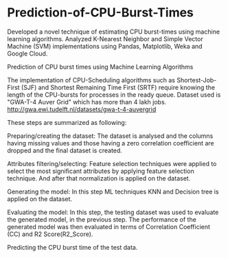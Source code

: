 # Prediction-of-CPU-Burst-Times
Developed a novel technique of estimating CPU burst-times using machine learning algorithms. Analyzed K-Nearest Neighbor and Simple Vector Machine (SVM) implementations using Pandas, Matplotlib, Weka and Google Cloud.


Prediction of CPU burst times using Machine Learning Algorithms

The implementation of CPU-Scheduling algorithms such as Shortest-Job-First (SJF) and Shortest Remaining Time First (SRTF) require knowing the length of the CPU-bursts for processes in the ready queue. Dataset used is "GWA-T-4 Auver Grid" which has more than 4 lakh jobs. http://gwa.ewi.tudelft.nl/datasets/gwa-t-4-auvergrid

These steps are summarized as following:

Preparing/creating the dataset: The dataset is analysed and the columns having missing values and those having a zero correlation coefficient are dropped and the final dataset is created.

Attributes filtering/selecting: Feature selection techniques were applied to select the most significant attributes by applying feature selection technique. And after that normalization is applied on the dataset.

Generating the model: In this step ML techniques KNN and Decision tree is applied on the dataset.

Evaluating the model: In this step, the testing dataset was used to evaluate the generated model, in the previous step. The performance of the generated model was then evaluated in terms of Correlation Coefficient (CC) and R2 Score(R2_Score).

Predicting the CPU burst time of the test data.
